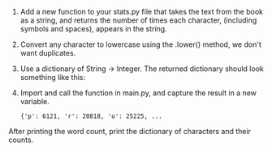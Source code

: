 <ol>
  <li>
Add a new function to your stats.py file that takes the text from the book as a string, and returns the number of times each character, (including symbols and spaces), appears in the string.
    
  </li>
  <li>
    
Convert any character to lowercase using the .lower() method, we don't want duplicates.
  </li>
  <li>
    
Use a dictionary of String -> Integer. The returned dictionary should look something like this:
  </li>
  <li>
Import and call the function in main.py, and capture the result in a new variable.
    
```
{'p': 6121, 'r': 20818, 'o': 25225, ...
```
  </li>
</ol>

After printing the word count, print the dictionary of characters and their counts.
